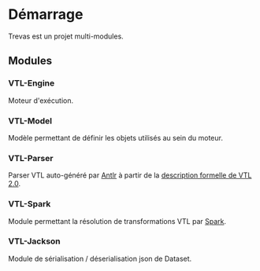 # Démarrage

Trevas est un projet multi-modules.

## Modules

### VTL-Engine

Moteur d'exécution.

### VTL-Model

Modèle permettant de définir les objets utilisés au sein du moteur.

### VTL-Parser

Parser VTL auto-généré par [Antlr](https://www.antlr.org/) à partir de la [description formelle de VTL 2.0](https://github.com/InseeFr/Trevas/tree/master/vtl-parser/src/main/antlr4/fr/insee/vtl/parser).

### VTL-Spark

Module permettant la résolution de transformations VTL par [Spark](https://spark.apache.org/).

### VTL-Jackson

Module de sérialisation / déserialisation json de Dataset.
